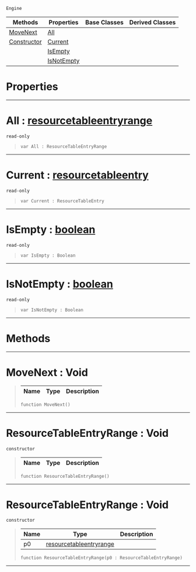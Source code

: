 `Engine`

|Methods|Properties|Base Classes|Derived Classes|
|---|---|---|---|
|[ MoveNext](https://github.com/ZilchEngine/ZilchDocs/blob/master/code_reference/class_reference/resourcetableentryrange.markdown#movenext-void)|[ All](https://github.com/ZilchEngine/ZilchDocs/blob/master/code_reference/class_reference/resourcetableentryrange.markdown#all-zero-engine-document)| | |
|[ Constructor](https://github.com/ZilchEngine/ZilchDocs/blob/master/code_reference/class_reference/resourcetableentryrange.markdown#resourcetableentryrange)|[ Current](https://github.com/ZilchEngine/ZilchDocs/blob/master/code_reference/class_reference/resourcetableentryrange.markdown#current-zero-engine-docu)| | |
| |[ IsEmpty](https://github.com/ZilchEngine/ZilchDocs/blob/master/code_reference/class_reference/resourcetableentryrange.markdown#isempty-zero-engine-docu)| | |
| |[ IsNotEmpty](https://github.com/ZilchEngine/ZilchDocs/blob/master/code_reference/class_reference/resourcetableentryrange.markdown#isnotempty-zero-engine-d)| | |


 #  Properties


---  
 #  All : [resourcetableentryrange](https://github.com/ZilchEngine/ZilchDocs/blob/master/code_reference/class_reference/resourcetableentryrange.markdown)

 `read-only`

> 
> ``` lang=cpp, name=Nada
> var All : ResourceTableEntryRange


---  
 #  Current : [resourcetableentry](https://github.com/ZilchEngine/ZilchDocs/blob/master/code_reference/class_reference/resourcetableentry.markdown)

 `read-only`

> 
> ``` lang=cpp, name=Nada
> var Current : ResourceTableEntry


---  
 #  IsEmpty : [boolean](https://github.com/ZilchEngine/ZilchDocs/blob/master/code_reference/nada_base_types/boolean.markdown)

 `read-only`

> 
> ``` lang=cpp, name=Nada
> var IsEmpty : Boolean


---  
 #  IsNotEmpty : [boolean](https://github.com/ZilchEngine/ZilchDocs/blob/master/code_reference/nada_base_types/boolean.markdown)

 `read-only`

> 
> ``` lang=cpp, name=Nada
> var IsNotEmpty : Boolean


---  
 #  Methods


---  
 #  MoveNext : Void

> 
> |Name|Type|Description|
> |---|---|---|
> ``` lang=cpp, name=Nada
> function MoveNext()
> ``` 


---  
 #  ResourceTableEntryRange : Void

 `constructor`

> 
> |Name|Type|Description|
> |---|---|---|
> ``` lang=cpp, name=Nada
> function ResourceTableEntryRange()
> ``` 


---  
 #  ResourceTableEntryRange : Void

 `constructor`

> 
> |Name|Type|Description|
> |---|---|---|
> |p0|[resourcetableentryrange](https://github.com/ZilchEngine/ZilchDocs/blob/master/code_reference/class_reference/resourcetableentryrange.markdown)| |
> ``` lang=cpp, name=Nada
> function ResourceTableEntryRange(p0 : ResourceTableEntryRange)
> ``` 


---  
 

 